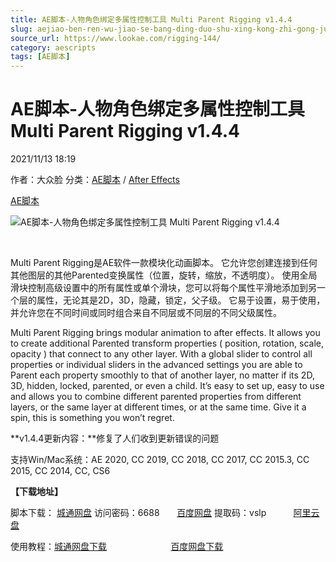 ```yaml
---
title: AE脚本-人物角色绑定多属性控制工具 Multi Parent Rigging v1.4.4
slug: aejiao-ben-ren-wu-jiao-se-bang-ding-duo-shu-xing-kong-zhi-gong-ju-multi-parent-rigging-v1-4-4
source_url: https://www.lookae.com/rigging-144/
category: aescripts
tags: [AE脚本]
---
```

# AE脚本-人物角色绑定多属性控制工具 Multi Parent Rigging v1.4.4

2021/11/13 18:19

作者：大众脸
分类：[AE脚本](https://www.lookae.com/after-effects/aescripts/) / [After Effects](https://www.lookae.com/after-effects/)

[AE脚本](https://www.lookae.com/tag/ae%e8%84%9a%e6%9c%ac/)

![AE脚本-人物角色绑定多属性控制工具 Multi Parent Rigging v1.4.4](https://www.lookae.com/wp-content/uploads/2019/05/MultiParentRigging.jpg "AE脚本-人物角色绑定多属性控制工具 Multi Parent Rigging v1.4.4-LookAE.com")

﻿

Multi Parent Rigging是AE软件一款模块化动画脚本。 它允许您创建连接到任何其他图层的其他Parented变换属性（位置，旋转，缩放，不透明度）。 使用全局滑块控制高级设置中的所有属性或单个滑块，您可以将每个属性平滑地添加到另一个层的属性，无论其是2D，3D，隐藏，锁定，父子级。 它易于设置，易于使用，并允许您在不同时间或同时组合来自不同层或不同层的不同父级属性。

Multi Parent Rigging brings modular animation to after effects. It allows you to create additional Parented transform properties ( position, rotation, scale, opacity ) that connect to any other layer. With a global slider to control all properties or individual sliders in the advanced settings you are able to Parent each property smoothly to that of another layer, no matter if its 2D, 3D, hidden, locked, parented, or even a child. It’s easy to set up, easy to use and allows you to combine different parented properties from different layers, or the same layer at different times, or at the same time. Give it a spin, this is something you won’t regret.

**v1.4.4更新内容：**修复了人们收到更新错误的问题

支持Win/Mac系统：AE 2020, CC 2019, CC 2018, CC 2017, CC 2015.3, CC 2015, CC 2014, CC, CS6

**【下载地址】**

脚本下载： [城通网盘](https://url62.ctfile.com/f/680462-520620510-43c4b4) 访问密码：6688       [百度网盘](https://pan.baidu.com/s/1Yyy1mdg3D5rk6R20otXsSg) 提取码：vslp           [阿里云盘](https://www.aliyundrive.com/s/814QipCSe2G)

使用教程：[城通网盘下载](https://tc5.us/file/680462-407057514)                          [百度网盘下载](https://pan.baidu.com/s/1vWFyLr1fqJur-pqmPJeClQ)
